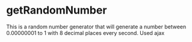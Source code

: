# getRandomNumber
This is a random number generator that will generate a number between 0.00000001 to 1 with 8 decimal places every second.
Used ajax

